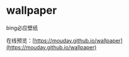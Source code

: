 # wallpaper

bing必应壁纸

在线预览：[https://mouday.github.io/wallpaper](https://mouday.github.io/wallpaper)